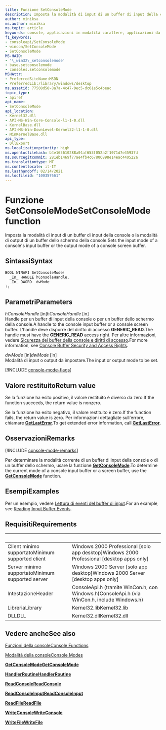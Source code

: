 ```yaml
---
title: Funzione SetConsoleMode
description: Imposta la modalità di input di un buffer di input della console o la modalità di output di un buffer dello schermo della console.
author: miniksa
ms.author: miniksa
ms.topic: article
keywords: console, applicazioni in modalità carattere, applicazioni da riga di comando, applicazioni di terminale, api della console
f1_keywords:
- consoleapi/SetConsoleMode
- wincon/SetConsoleMode
- SetConsoleMode
MS-HAID:
- '\_win32\_setconsolemode'
- base.setconsolemode
- consoles.setconsolemode
MSHAttr:
- PreferredSiteName:MSDN
- PreferredLib:/library/windows/desktop
ms.assetid: 77508d58-8a7a-4c47-9ec5-dc61e5c4beac
topic_type:
- apiref
api_name:
- SetConsoleMode
api_location:
- Kernel32.dll
- API-MS-Win-Core-Console-l1-1-0.dll
- KernelBase.dll
- API-MS-Win-DownLevel-Kernel32-l1-1-0.dll
- MinKernelBase.dll
api_type:
- DllExport
ms.localizationpriority: high
ms.openlocfilehash: b4e165610288a04af653f052a2f1071d7e45937d
ms.sourcegitcommit: 281eb1469f77ae4fb4c67806898e14eac440522a
ms.translationtype: MT
ms.contentlocale: it-IT
ms.lasthandoff: 02/14/2021
ms.locfileid: "100357661"
---
```

# <a name="setconsolemode-function"></a><span data-ttu-id="d0c53-104">Funzione SetConsoleMode</span><span class="sxs-lookup"><span data-stu-id="d0c53-104">SetConsoleMode function</span></span>

<span data-ttu-id="d0c53-105">Imposta la modalità di input di un buffer di input della console o la modalità di output di un buffer dello schermo della console.</span><span class="sxs-lookup"><span data-stu-id="d0c53-105">Sets the input mode of a console's input buffer or the output mode of a console screen buffer.</span></span>

## <a name="syntax"></a><span data-ttu-id="d0c53-106">Sintassi</span><span class="sxs-lookup"><span data-stu-id="d0c53-106">Syntax</span></span>

```C
BOOL WINAPI SetConsoleMode(
  _In_ HANDLE hConsoleHandle,
  _In_ DWORD  dwMode
);
```

## <a name="parameters"></a><span data-ttu-id="d0c53-107">Parametri</span><span class="sxs-lookup"><span data-stu-id="d0c53-107">Parameters</span></span>

<span data-ttu-id="d0c53-108">*hConsoleHandle* \[in\]</span><span class="sxs-lookup"><span data-stu-id="d0c53-108">*hConsoleHandle* \[in\]</span></span>  
<span data-ttu-id="d0c53-109">Handle per un buffer di input della console o per un buffer dello schermo della console.</span><span class="sxs-lookup"><span data-stu-id="d0c53-109">A handle to the console input buffer or a console screen buffer.</span></span> <span data-ttu-id="d0c53-110">L'handle deve disporre del diritto di accesso **GENERIC\_READ**.</span><span class="sxs-lookup"><span data-stu-id="d0c53-110">The handle must have the **GENERIC\_READ** access right.</span></span> <span data-ttu-id="d0c53-111">Per altre informazioni, vedere [Sicurezza dei buffer della console e diritti di accesso](console-buffer-security-and-access-rights.md).</span><span class="sxs-lookup"><span data-stu-id="d0c53-111">For more information, see [Console Buffer Security and Access Rights](console-buffer-security-and-access-rights.md).</span></span>

<span data-ttu-id="d0c53-112">*dwMode* \[in\]</span><span class="sxs-lookup"><span data-stu-id="d0c53-112">*dwMode* \[in\]</span></span>  
<span data-ttu-id="d0c53-113">Modalità di input o output da impostare.</span><span class="sxs-lookup"><span data-stu-id="d0c53-113">The input or output mode to be set.</span></span>

[!INCLUDE [console-mode-flags](./includes/console-mode-flags.md)]

## <a name="return-value"></a><span data-ttu-id="d0c53-114">Valore restituito</span><span class="sxs-lookup"><span data-stu-id="d0c53-114">Return value</span></span>

<span data-ttu-id="d0c53-115">Se la funzione ha esito positivo, il valore restituito è diverso da zero.</span><span class="sxs-lookup"><span data-stu-id="d0c53-115">If the function succeeds, the return value is nonzero.</span></span>

<span data-ttu-id="d0c53-116">Se la funzione ha esito negativo, il valore restituito è zero.</span><span class="sxs-lookup"><span data-stu-id="d0c53-116">If the function fails, the return value is zero.</span></span> <span data-ttu-id="d0c53-117">Per informazioni dettagliate sull'errore, chiamare [**GetLastError**](/windows/win32/api/errhandlingapi/nf-errhandlingapi-getlasterror).</span><span class="sxs-lookup"><span data-stu-id="d0c53-117">To get extended error information, call [**GetLastError**](/windows/win32/api/errhandlingapi/nf-errhandlingapi-getlasterror).</span></span>

## <a name="remarks"></a><span data-ttu-id="d0c53-118">Osservazioni</span><span class="sxs-lookup"><span data-stu-id="d0c53-118">Remarks</span></span>

[!INCLUDE [console-mode-remarks](./includes/console-mode-remarks.md)]

<span data-ttu-id="d0c53-119">Per determinare la modalità corrente di un buffer di input della console o di un buffer dello schermo, usare la funzione [**GetConsoleMode**](getconsolemode.md).</span><span class="sxs-lookup"><span data-stu-id="d0c53-119">To determine the current mode of a console input buffer or a screen buffer, use the [**GetConsoleMode**](getconsolemode.md) function.</span></span>

## <a name="examples"></a><span data-ttu-id="d0c53-120">Esempi</span><span class="sxs-lookup"><span data-stu-id="d0c53-120">Examples</span></span>

<span data-ttu-id="d0c53-121">Per un esempio, vedere [Lettura di eventi del buffer di input](reading-input-buffer-events.md).</span><span class="sxs-lookup"><span data-stu-id="d0c53-121">For an example, see [Reading Input Buffer Events](reading-input-buffer-events.md).</span></span>

## <a name="requirements"></a><span data-ttu-id="d0c53-122">Requisiti</span><span class="sxs-lookup"><span data-stu-id="d0c53-122">Requirements</span></span>

| &nbsp; | &nbsp; |
|-|-|
| <span data-ttu-id="d0c53-123">Client minimo supportato</span><span class="sxs-lookup"><span data-stu-id="d0c53-123">Minimum supported client</span></span> | <span data-ttu-id="d0c53-124">Windows 2000 Professional \[solo app desktop\]</span><span class="sxs-lookup"><span data-stu-id="d0c53-124">Windows 2000 Professional \[desktop apps only\]</span></span> |
| <span data-ttu-id="d0c53-125">Server minimo supportato</span><span class="sxs-lookup"><span data-stu-id="d0c53-125">Minimum supported server</span></span> | <span data-ttu-id="d0c53-126">Windows 2000 Server \[solo app desktop\]</span><span class="sxs-lookup"><span data-stu-id="d0c53-126">Windows 2000 Server \[desktop apps only\]</span></span> |
| <span data-ttu-id="d0c53-127">Intestazione</span><span class="sxs-lookup"><span data-stu-id="d0c53-127">Header</span></span> | <span data-ttu-id="d0c53-128">ConsoleApi.h (tramite WinCon.h, con Windows.h)</span><span class="sxs-lookup"><span data-stu-id="d0c53-128">ConsoleApi.h (via WinCon.h, include Windows.h)</span></span> |
| <span data-ttu-id="d0c53-129">Libreria</span><span class="sxs-lookup"><span data-stu-id="d0c53-129">Library</span></span> | <span data-ttu-id="d0c53-130">Kernel32.lib</span><span class="sxs-lookup"><span data-stu-id="d0c53-130">Kernel32.lib</span></span> |
| <span data-ttu-id="d0c53-131">DLL</span><span class="sxs-lookup"><span data-stu-id="d0c53-131">DLL</span></span> | <span data-ttu-id="d0c53-132">Kernel32.dll</span><span class="sxs-lookup"><span data-stu-id="d0c53-132">Kernel32.dll</span></span> |

## <a name="see-also"></a><span data-ttu-id="d0c53-133">Vedere anche</span><span class="sxs-lookup"><span data-stu-id="d0c53-133">See also</span></span>

[<span data-ttu-id="d0c53-134">Funzioni della console</span><span class="sxs-lookup"><span data-stu-id="d0c53-134">Console Functions</span></span>](console-functions.md)

[<span data-ttu-id="d0c53-135">Modalità della console</span><span class="sxs-lookup"><span data-stu-id="d0c53-135">Console Modes</span></span>](console-modes.md)

[<span data-ttu-id="d0c53-136">**GetConsoleMode**</span><span class="sxs-lookup"><span data-stu-id="d0c53-136">**GetConsoleMode**</span></span>](getconsolemode.md)

[<span data-ttu-id="d0c53-137">**HandlerRoutine**</span><span class="sxs-lookup"><span data-stu-id="d0c53-137">**HandlerRoutine**</span></span>](handlerroutine.md)

[<span data-ttu-id="d0c53-138">**ReadConsole**</span><span class="sxs-lookup"><span data-stu-id="d0c53-138">**ReadConsole**</span></span>](readconsole.md)

[<span data-ttu-id="d0c53-139">**ReadConsoleInput**</span><span class="sxs-lookup"><span data-stu-id="d0c53-139">**ReadConsoleInput**</span></span>](readconsoleinput.md)

[<span data-ttu-id="d0c53-140">**ReadFile**</span><span class="sxs-lookup"><span data-stu-id="d0c53-140">**ReadFile**</span></span>](/windows/win32/api/fileapi/nf-fileapi-readfile)

[<span data-ttu-id="d0c53-141">**WriteConsole**</span><span class="sxs-lookup"><span data-stu-id="d0c53-141">**WriteConsole**</span></span>](writeconsole.md)

[<span data-ttu-id="d0c53-142">**WriteFile**</span><span class="sxs-lookup"><span data-stu-id="d0c53-142">**WriteFile**</span></span>](/windows/win32/api/fileapi/nf-fileapi-writefile)